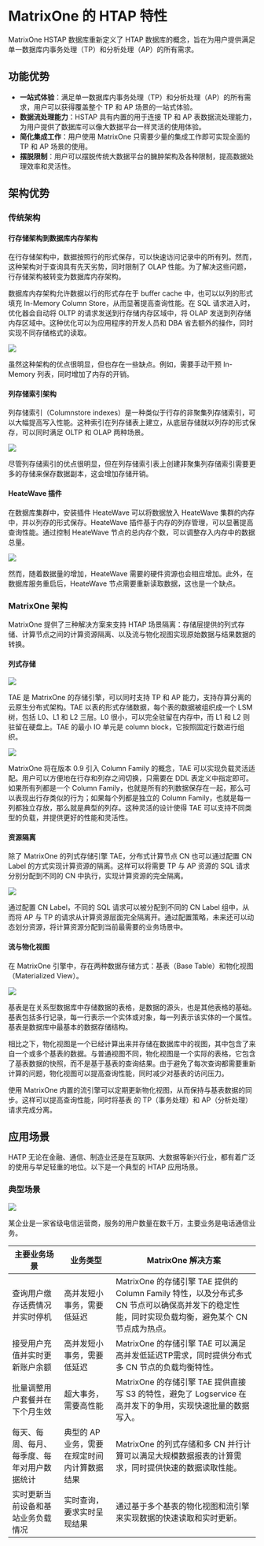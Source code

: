 # MatrixOne 的 HTAP 特性

MatrixOne HSTAP 数据库重新定义了 HTAP 数据库的概念，旨在为用户提供满足单一数据库内事务处理（TP）和分析处理（AP）的所有需求。

## 功能优势

- **一站式体验**：满足单一数据库内事务处理（TP）和分析处理（AP）的所有需求，用户可以获得覆盖整个 TP 和 AP 场景的一站式体验。
- **数据流处理能力**：HSTAP 具有内置的用于连接 TP 和 AP 表数据流处理能力，为用户提供了数据库可以像大数据平台一样灵活的使用体验。
- **简化集成工作**：用户使用 MatrixOne 只需要少量的集成工作即可实现全面的 TP 和 AP 场景的使用。
- **摆脱限制**：用户可以摆脱传统大数据平台的臃肿架构及各种限制，提高数据处理效率和灵活性。

## 架构优势

### 传统架构

#### 行存储架构到数据库内存架构

在行存储架构中，数据按照行的形式保存，可以快速访问记录中的所有列。然而，这种架构对于查询具有先天劣势，同时限制了 OLAP 性能。为了解决这些问题，行存储架构被转变为数据库内存架构。

数据库内存架构允许数据以行的形式存在于 buffer cache 中，也可以以列的形式填充 In-Memory Column Store，从而显著提高查询性能。在 SQL 请求进入时，优化器会自动将 OLTP 的请求发送到行存储内存区域中，将 OLAP 发送到列存储内存区域中。这种优化可以为应用程序的开发人员和 DBA 省去额外的操作，同时实现不同存储格式的读取。

![](https://github.com/matrixorigin/artwork/blob/main/docs/overview/htap/oracle-htap-arch.png?raw=true)

虽然这种架构的优点很明显，但也存在一些缺点。例如，需要手动干预 In-Memory 列表，同时增加了内存的开销。

#### 列存储索引架构

列存储索引（Columnstore indexes）是一种类似于行存的非聚集列存储索引，可以大幅提高写入性能。这种索引在列存储表上建立，从底层存储就以列存的形式保存，可以同时满足 OLTP 和 OLAP 两种场景。

![](https://github.com/matrixorigin/artwork/blob/main/docs/overview/htap/sqlserver-htap-arch.png?raw=true)

尽管列存储索引的优点很明显，但在列存储索引表上创建非聚集列存储索引需要更多的存储来保存数据副本，这会增加存储开销。

#### HeateWave 插件

在数据库集群中，安装插件 HeateWave 可以将数据放入 HeateWave 集群的内存中，并以列存的形式保存。HeateWave 插件基于内存的列存管理，可以显著提高查询性能。通过控制 HeateWave 节点的总内存个数，可以调整存入内存中的数据总量。

![](https://github.com/matrixorigin/artwork/blob/main/docs/overview/htap/mysql-htap-arch.png?raw=true)

然而，随着数据量的增加，HeateWave 需要的硬件资源也会相应增加。此外，在数据库服务重启后，HeateWave 节点需要重新读取数据，这也是一个缺点。

### MatrixOne 架构

MatrixOne 提供了三种解决方案来支持 HTAP 场景隔离：存储层提供的列式存储、计算节点之间的计算资源隔离、以及流与物化视图实现原始数据与结果数据的转换。

#### 列式存储

![](https://github.com/matrixorigin/artwork/blob/main/docs/overview/htap/mo-htap-arch-1.png?raw=true)

TAE 是 MatrixOne 的存储引擎，可以同时支持 TP 和 AP 能力，支持存算分离的云原生分布式架构。TAE 以表的形式存储数据，每个表的数据被组织成一个 LSM 树，包括 L0、L1 和 L2 三层。L0 很小，可以完全驻留在内存中，而 L1 和 L2 则驻留在硬盘上。TAE 的最小 IO 单元是 column block，它按照固定行数进行组织。

![](https://github.com/matrixorigin/artwork/blob/main/docs/overview/htap/mo-htap-arch-2.png?raw=true)

MatrixOne 将在版本 0.9 引入 Column Family 的概念，TAE 可以实现负载灵活适配。用户可以方便地在行存和列存之间切换，只需要在 DDL 表定义中指定即可。如果所有列都是一个 Column Family，也就是所有的列数据保存在一起，那么可以表现出行存类似的行为；如果每个列都是独立的 Column Family，也就是每一列都独立存放，那么就是典型的列存。这种灵活的设计使得 TAE 可以支持不同类型的负载，并提供更好的性能和灵活性。

#### 资源隔离

除了 MatrixOne 的列式存储引擎 TAE，分布式计算节点 CN 也可以通过配置 CN Label 的方式实现计算资源的隔离。这样可以将需要 TP 与 AP 资源的 SQL 请求分别分配到不同的 CN 中执行，实现计算资源的完全隔离。

![](https://github.com/matrixorigin/artwork/blob/main/docs/overview/htap/mo-htap-arch-3.png?raw=true)

通过配置 CN Label，不同的 SQL 请求可以被分配到不同的 CN Label 组中，从而将 AP 与 TP 的请求从计算资源层面完全隔离开。通过配置策略，未来还可以动态划分资源，将计算资源分配到当前最需要的业务场景中。

#### 流与物化视图

在 MatrixOne 引擎中，存在两种数据存储方式：基表（Base Table）和物化视图（Materialized View）。

![](https://github.com/matrixorigin/artwork/blob/main/docs/overview/htap/mo-htap-arch-4.png?raw=true)

基表是在关系型数据库中存储数据的表格，是数据的源头，也是其他表格的基础。基表包括多行记录，每一行表示一个实体或对象，每一列表示该实体的一个属性。基表是数据库中最基本的数据存储结构。

相比之下，物化视图是一个已经计算出来并存储在数据库中的视图，其中包含了来自一个或多个基表的数据。与普通视图不同，物化视图是一个实际的表格，它包含了基表数据的快照，而不是基于基表的查询结果。由于避免了每次查询都需要重新计算的问题，物化视图可以提高查询性能，同时减少对基表的访问压力。

使用 MatrixOne 内置的流引擎可以定期更新物化视图，从而保持与基表数据的同步。这样可以提高查询性能，同时将基表 的 TP（事务处理）和 AP（分析处理）请求完成分离。

## 应用场景

HATP 无论在金融、通信、制造业还是在互联网、大数据等新兴行业，都有着广泛的使用与举足轻重的地位。以下是一个典型的 HTAP 应用场景。

### 典型场景

![](https://github.com/matrixorigin/artwork/blob/main/docs/overview/htap/scenario.png?raw=true)

某企业是一家省级电信运营商，服务的用户数量在数千万，主要业务是电话通信业务。

|主要业务场景|业务类型|MatrixOne 解决方案|
|---|---|---|
|查询用户缴存话费情况并实时停机 |高并发短小事务，需要低延迟|MatrixOne 的存储引擎 TAE 提供的 Column Family 特性，以及分布式多 CN 节点可以确保高并发下的稳定性能，同时实现负载均衡，避免某个 CN 节点成为热点。|
|接受用户充值并实时更新账户余额 |高并发短小事务，需要低延迟|MatrixOne 的存储引擎 TAE 可以满足高并发低延迟TP需求，同时提供分布式多 CN 节点的负载均衡特性。|
|批量调整用户套餐并在下个月生效|超大事务，需要高性能|MatrixOne 的存储引擎 TAE 提供直接写 S3 的特性，避免了 Logservice 在高并发下的争用，实现快速批量的数据写入。|
|每天、每周、每月、每季度、每年对用户数据统计|典型的 AP 业务，需要在规定时间内计算数据结果|MatrixOne 的列式存储和多 CN 并行计算可以满足大规模数据报表的计算需求，同时提供快速的数据读取性能。|
|实时更新当前设备和基站业务负载情况|实时查询，要求实时呈现结果|通过基于多个基表的物化视图和流引擎来实现数据的快速读取和实时更新。|

